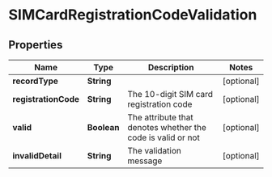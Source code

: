 

# SIMCardRegistrationCodeValidation


## Properties

Name | Type | Description | Notes
------------ | ------------- | ------------- | -------------
**recordType** | **String** |  |  [optional]
**registrationCode** | **String** | The 10-digit SIM card registration code |  [optional]
**valid** | **Boolean** | The attribute that denotes whether the code is valid or not |  [optional]
**invalidDetail** | **String** | The validation message |  [optional]



